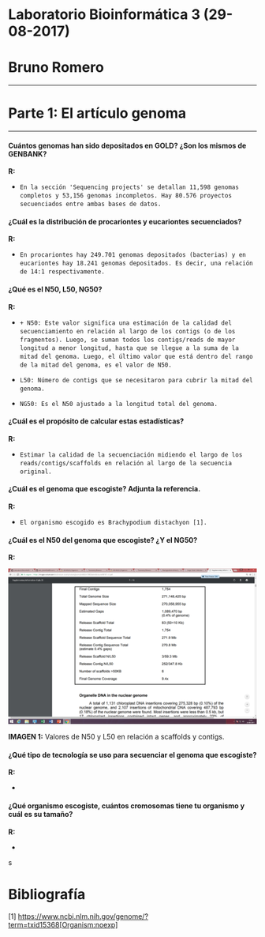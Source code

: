 # Laboratorio Bioinformática 3 (29-08-2017)



# Bruno Romero




-----



# Parte 1: El artículo genoma



----


#### Cuántos genomas han sido depositados en GOLD? ¿Son los mismos de GENBANK?
	
  
__R:__


+ `En la sección 'Sequencing projects' se detallan 11,598 genomas completos y 53,156 genomas incompletos. Hay 80.576 proyectos secuenciados entre ambas bases de datos.` 


#### ¿Cuál es la distribución de procariontes y eucariontes secuenciados?


__R:__


+ `En procariontes hay 249.701 genomas depositados (bacterias) y en eucariontes hay 18.241 genomas depositados. Es decir, una relación de 14:1 respectivamente.`




#### ¿Qué es el N50, L50, NG50?


__R:__


+ `+ N50: Este valor significa una estimación de la calidad del secuenciamiento en relación al largo de los contigs (o de los fragmentos). Luego, se suman todos los contigs/reads de mayor longitud a menor longitud, hasta que se llegue a la suma de la mitad del genoma. Luego, el último valor que está dentro del rango de la mitad del genoma, es el valor de N50.`

+ `L50: Número de contigs que se necesitaron para cubrir la mitad del genoma.`

+ `NG50: Es el N50 ajustado a la longitud total del genoma.`


#### ¿Cuál es el propósito de calcular estas estadísticas?


__R:__



+ `Estimar la calidad de la secuenciación midiendo el largo de los reads/contigs/scaffolds en relación al largo de la secuencia original.`


#### ¿Cuál es el genoma que escogiste? Adjunta la referencia.



__R:__



+ `El organismo escogido es Brachypodium distachyon [1].`




#### ¿Cuál es el N50 del genoma que escogiste? ¿Y el NG50?
	
	
	
__R:__


![Valores](https://github.com/CapitanFlint/Laboratorio3bioinfo29-08-2017/blob/master/N50.png)



__IMAGEN 1:__ Valores de N50 y L50 en relación a scaffolds y contigs.
	
	
	
	
	
#### ¿Qué tipo de tecnología se uso para secuenciar el genoma que escogiste?



__R:__



+ ` `
 



#### ¿Qué organismo escogiste, cuántos cromosomas tiene tu organismo y cuál es su tamaño?



__R:__



+ ` `

s



# Bibliografía

 
[1] https://www.ncbi.nlm.nih.gov/genome/?term=txid15368[Organism:noexp]




